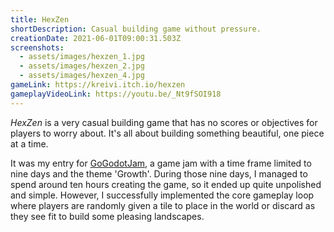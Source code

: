 ```yaml
---
title: HexZen
shortDescription: Casual building game without pressure.
creationDate: 2021-06-01T09:00:31.503Z
screenshots:
  - assets/images/hexzen_1.jpg
  - assets/images/hexzen_2.jpg
  - assets/images/hexzen_4.jpg
gameLink: https://kreivi.itch.io/hexzen
gameplayVideoLink: https://youtu.be/_Nt9fSOI918
---
```


*HexZen* is a very casual building game that has no scores or objectives for players to worry about. It's all about building something beautiful, one piece at a time.



It was my entry for [GoGodotJam](https://gogodotjam.com/), a game jam with a time frame limited to nine days and the theme 'Growth'. During those nine days, I managed to spend around ten hours creating the game, so it ended up quite unpolished and simple. However, I successfully implemented the core gameplay loop where players are randomly given a tile to place in the world or discard as they see fit to build some pleasing landscapes.